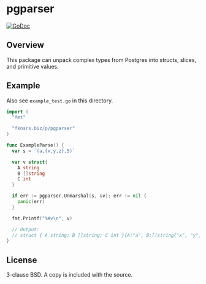 pgparser
========

[![GoDoc](https://godoc.org/fknsrs.biz/p/pgparser?status.svg)](https://godoc.org/fknsrs.biz/p/pgparser)

Overview
--------

This package can unpack complex types from Postgres into structs, slices, and
primitive values.

Example
-------

Also see `example_test.go` in this directory.

```go
import (
  "fmt"

  "fknsrs.biz/p/pgparser"
)

func ExampleParse() {
  var s = `(a,{x,y,z},5)`

  var v struct{
    A string
    B []string
    C int
  }

  if err := pgparser.Unmarshal(s, &v); err != nil {
    panic(err)
  }

  fmt.Printf("%#v\n", v)

  // Output:
  // struct { A string; B []string; C int }{A:"a", B:[]string{"x", "y", "z"}, C:5}
}
```

License
-------

3-clause BSD. A copy is included with the source.
